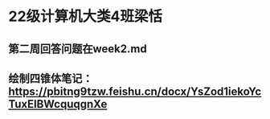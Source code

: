 # 22级计算机大类4班梁恬
## 第二周回答问题在week2.md
## 绘制四锥体笔记：https://pbitng9tzw.feishu.cn/docx/YsZod1iekoYcTuxElBWcquqgnXe
